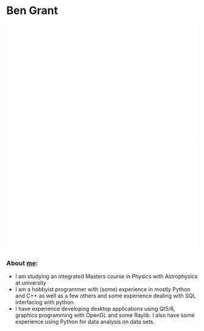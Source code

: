 # Ben Grant

<a>

![](https://github.com/BenSGrant/BenSGrant/blob/master/generated/overview.svg)
![](https://github.com/BenSGrant/BenSGrant/blob/master/generated/languages.svg)
  
</a>

### About [me](https://bensgrant.github.io):


  - I am studying an integrated Masters course in Physics with Astrophysics at university
  - I am a hobbyist programmer with (some) experience in mostly Python and C++ as well as a few others and some
    experience dealing with SQL interfacing with python.
  - I have experience developing desktop applications using Qt5/6, graphics programming with OpenGL and some Raylib.
    I also have some experience using Python for data analysis on data sets.

